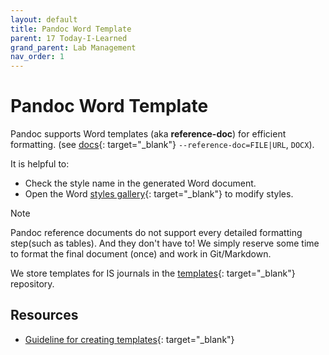 ```yaml
---
layout: default
title: Pandoc Word Template
parent: 17 Today-I-Learned
grand_parent: Lab Management
nav_order: 1
---
```


# Pandoc Word Template

Pandoc supports Word templates (aka **reference-doc**) for efficient formatting. (see [docs](https://pandoc.org/MANUAL.html){: target="_blank"} `--reference-doc=FILE|URL`, `DOCX`).

It is helpful to:

- Check the style name in the generated Word document.
- Open the Word [styles gallery](https://support.microsoft.com/en-us/office/add-and-remove-styles-from-the-quick-styles-gallery-21c5b9de-b19e-4575-bc87-cb2b55ece224){: target="_blank"} to modify styles.

>[!Note]
> Pandoc reference documents do not support every detailed formatting step(such as tables).
> And they don't have to! We simply reserve some time to format the final document (once) and work in Git/Markdown.

We store templates for IS journals in the [templates](https://github.com/digital-work-lab/templates){: target="_blank"} repository.

## Resources

- [Guideline for creating templates](https://bookdown.org/yihui/rmarkdown-cookbook/word-template.html){: target="_blank"}

